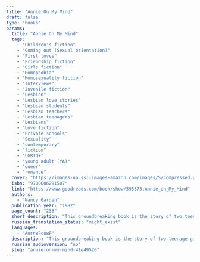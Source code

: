 ```yaml
---
title: "Annie On My Mind"
draft: false
type: "books"
params:
  title: "Annie On My Mind"
  tags:
    - "Children's fiction"
    - "Coming out (Sexual orientation)"
    - "First loves"
    - "Friendship fiction"
    - "Girls fiction"
    - "Homophobia"
    - "Homosexuality fiction"
    - "Interviews"
    - "Juvenile fiction"
    - "Lesbian"
    - "Lesbian love stories"
    - "Lesbian students"
    - "Lesbian teachers"
    - "Lesbian teenagers"
    - "Lesbians"
    - "Love fiction"
    - "Private schools"
    - "Sexuality"
    - "contemporary"
    - "fiction"
    - "LGBTQ+"
    - "young adult (YA)"
    - "queer"
    - "romance"
  cover: "https://images-na.ssl-images-amazon.com/images/S/compressed.photo.goodreads.com/books/1388360021i/595375.jpg"
  isbn: "9780606291507"
  link: "https://www.goodreads.com/book/show/595375.Annie_on_My_Mind"
  authors:
    - "Nancy Garden"
  publication_year: "1982"
  page_count: "233"
  short_description: "This groundbreaking book is the story of two teenage girls whose friendship blossoms into love and who, despite pressures from family and school that threaten their relationship, promise to be..."
  russian_translation_status: "might_exist"
  languages:
    - "Английский"
  description: "This groundbreaking book is the story of two teenage girls whose friendship blossoms into love and who, despite pressures from family and school that threaten their relationship, promise to be true to each other and their feelings. The book has been banned from many school libraries and publicly burned in Kansas City.Of the author and the book, the Margaret A. Edwards Award committee said, “Using a fluid, readable style, Garden opens a window through which readers can find courage to be true to themselves.”"
  russian_audioversion: "no"
  slug: "annie-on-my-mind-41e49526"
---
```

